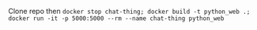 Clone repo then 
``docker stop chat-thing; docker build -t python_web .; docker run -it -p 5000:5000 --rm --name chat-thing python_web``
